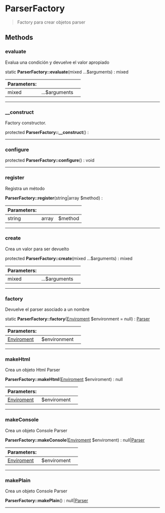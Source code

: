 
                                                                                                                                            
    
# ParserFactory


> Factory para crear objetos parser
>
> 








## Methods

### evaluate
Evalua una condición y devuelve el valor apropiado


static **ParserFactory::evaluate**(mixed ...$arguments) : mixed


|Parameters: | | |
| --- | --- | --- |
|mixed |...$arguments |  |

---


### __construct
Factory constructor.


protected **ParserFactory::__construct**() : 



---


### configure



protected **ParserFactory::configure**() : void



---


### register
Registra un método


**ParserFactory::register**(string|array $method) : 


|Parameters: | | |
| --- | --- | --- |
|string|array |$method |  |

---


### create
Crea un valor para ser devuelto


protected **ParserFactory::create**(mixed ...$arguments) : mixed


|Parameters: | | |
| --- | --- | --- |
|mixed |...$arguments |  |

---


### factory
Devuelve el parser asociado a un nombre


static **ParserFactory::factory**([Enviroment](../../../Enviroment.md) $environment = null) : [Parser](../../../Parser.md)


|Parameters: | | |
| --- | --- | --- |
|[Enviroment](../../../Enviroment.md) |$environment |  |

---


### makeHtml
Crea un objeto Html Parser


**ParserFactory::makeHtml**([Enviroment](../../../Enviroment.md) $enviroment) : null


|Parameters: | | |
| --- | --- | --- |
|[Enviroment](../../../Enviroment.md) |$enviroment |  |

---


### makeConsole
Crea un objeto Console Parser


**ParserFactory::makeConsole**([Enviroment](../../../Enviroment.md) $enviroment) : null|[Parser](../../../Parser.md)


|Parameters: | | |
| --- | --- | --- |
|[Enviroment](../../../Enviroment.md) |$enviroment |  |

---


### makePlain
Crea un objeto Console Parser


**ParserFactory::makePlain**() : null|[Parser](../../../Parser.md)



---


                                                                                                                                                                                                                                                                                                                                                                                                            
    
                                                                                                                                                                                                                                                                             
                
